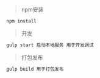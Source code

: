 > npm安装

```bash
npm install

```

> 开发

```bash
gulp start 启动本地服务 用于开发调试
```

> 打包发布

```bash
gulp build 用于打包发布
```
